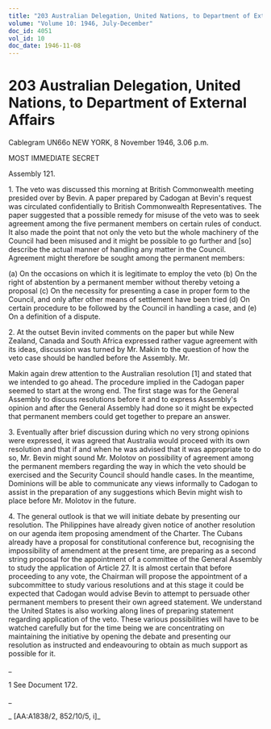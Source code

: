 ```yaml
---
title: "203 Australian Delegation, United Nations, to Department of External Affairs"
volume: "Volume 10: 1946, July-December"
doc_id: 4051
vol_id: 10
doc_date: 1946-11-08
---
```


# 203 Australian Delegation, United Nations, to Department of External Affairs

Cablegram UN66o NEW YORK, 8 November 1946, 3.06 p.m.

MOST IMMEDIATE SECRET

Assembly 121.

1\. The veto was discussed this morning at British Commonwealth meeting presided over by Bevin. A paper prepared by Cadogan at Bevin's request was circulated confidentially to British Commonwealth Representatives. The paper suggested that a possible remedy for misuse of the veto was to seek agreement among the five permanent members on certain rules of conduct. It also made the point that not only the veto but the whole machinery of the Council had been misused and it might be possible to go further and [so] describe the actual manner of handling any matter in the Council. Agreement might therefore be sought among the permanent members:

(a) On the occasions on which it is legitimate to employ the veto (b) On the right of abstention by a permanent member without thereby vetoing a proposal (c) On the necessity for presenting a case in proper form to the Council, and only after other means of settlement have been tried (d) On certain procedure to be followed by the Council in handling a case, and (e) On a definition of a dispute.

2\. At the outset Bevin invited comments on the paper but while New Zealand, Canada and South Africa expressed rather vague agreement with its ideas, discussion was turned by Mr. Makin to the question of how the veto case should be handled before the Assembly. Mr.

Makin again drew attention to the Australian resolution [1] and stated that we intended to go ahead. The procedure implied in the Cadogan paper seemed to start at the wrong end. The first stage was for the General Assembly to discuss resolutions before it and to express Assembly's opinion and after the General Assembly had done so it might be expected that permanent members could get together to prepare an answer.

3\. Eventually after brief discussion during which no very strong opinions were expressed, it was agreed that Australia would proceed with its own resolution and that if and when he was advised that it was appropriate to do so, Mr. Bevin might sound Mr. Molotov on possibility of agreement among the permanent members regarding the way in which the veto should be exercised and the Security Council should handle cases. In the meantime, Dominions will be able to communicate any views informally to Cadogan to assist in the preparation of any suggestions which Bevin might wish to place before Mr. Molotov in the future.

4\. The general outlook is that we will initiate debate by presenting our resolution. The Philippines have already given notice of another resolution on our agenda item proposing amendment of the Charter. The Cubans already have a proposal for constitutional conference but, recognising the impossibility of amendment at the present time, are preparing as a second string proposal for the appointment of a committee of the General Assembly to study the application of Article 27. It is almost certain that before proceeding to any vote, the Chairman will propose the appointment of a subcommittee to study various resolutions and at this stage it could be expected that Cadogan would advise Bevin to attempt to persuade other permanent members to present their own agreed statement. We understand the United States is also working along lines of preparing statement regarding application of the veto. These various possibilities will have to be watched carefully but for the time being we are concentrating on maintaining the initiative by opening the debate and presenting our resolution as instructed and endeavouring to obtain as much support as possible for it.

_

1 See Document 172.

_

_ [AA:A1838/2, 852/10/5, i]_
